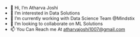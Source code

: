 - 👋 Hi, I’m Atharva Joshi
- 👀 I’m interested in Data Solutions
- 🌱 I’m currently working with Data Science Team @Mindstix
- 💞️ I’m looking to collaborate on ML Solutions
- 📫 You Can Reach me At atharvajoshi1007@gmail.com

<!---
AtharvaMindstix/AtharvaMindstix is a ✨ special ✨ repository because its `README.md` (this file) appears on your GitHub profile.
You can click the Preview link to take a look at your changes.
--->
